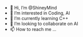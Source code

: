 - 👋 Hi, I’m @ShineyMind
- 👀 I’m interested in Coding, AI
- 🌱 I’m currently learning C++
- 💞️ I’m looking to collaborate on AI
- 📫 How to reach me ...

<!---
ShineyMind/ShineyMind is a ✨ special ✨ repository because its `README.md` (this file) appears on your GitHub profile.
You can click the Preview link to take a look at your changes.
--->
